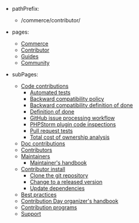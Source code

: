 - pathPrefix:
    - /commerce/contributor/

- pages:
    - [Commerce](https://developer.adobe.com/commerce/docs)
    - [Contributor](index.md)
    - [Guides](guides/index.md)
    - [Community](community/index.md)

- subPages:
    - [Code contributions](guides/code-contributions/index.md)
      - [Automated tests](guides/code-contributions/automated-tests.md)
      - [Backward compatibility policy](guides/code-contributions/backward-compatibility-policy.md)
      - [Backward compatibility definition of done](guides/code-contributions/definition-of-done-backward-compatibility.md)
      - [Definition of done](guides/code-contributions/definition-of-done.md)
      - [GitHub issue processing workflow](guides/code-contributions/processing-workflow.md)
      - [PHPStorm plugin code inspections](guides/code-contributions/phpstorm-code-inspections.md)
      - [Pull request tests](guides/code-contributions/pull-request-tests.md)
      - [Total cost of ownership analysis](guides/code-contributions/total-cost-of-ownership-analysis.md)
    - [Doc contributions](guides/doc-contributions/index.md)
    - [Contributors](guides/contributors/index.md)
    - [Maintainers](guides/maintainers/index.md)
        - [Maintainer's handbook](guides/maintainers/handbook.md)
    - [Contributor install](guides/install/index.md)
        - [Clone the git repository](guides/install/clone-repository.md)
        - [Change to a released version](guides/install/change-version.md)
        - [Update dependencies](guides/install/update-dependencies.md)
    - [Best practices](community/best-practices.md)
    - [Contribution Day organizer's handbook](community/organizer-handbook.md)
    - [Contribution programs](community/contribution-programs.md)
    - [Support](community/support.md)
